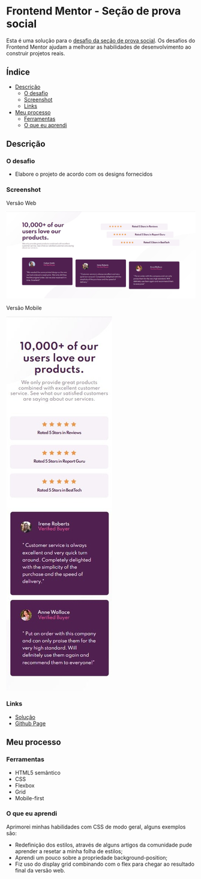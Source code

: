 # Frontend Mentor - Seção de prova social

Esta é uma solução para o [desafio da seção de prova social](https://www.frontendmentor.io/challenges/social-proof-section-6e0qTv_bA). 
Os desafios do Frontend Mentor ajudam a melhorar as habilidades de desenvolvimento ao construir projetos reais.

## Índice
- [Descrição](#descrição)
  - [O desafio](#o-desafio)
  - [Screenshot](#screenshot)
  - [Links](#links)
- [Meu processo](#meu-processo)
  - [Ferramentas](#ferramentas)
  - [O que eu aprendi](#o-que-eu-aprendi)
  
## Descrição

### O desafio

- Elabore o projeto de acordo com os designs fornecidos

### Screenshot
Versão Web

![Screenshot Web](./design/screenshot-web.jpg)

Versão Mobile

![Screenshot Mobile](./design/screenshot-mobile.jpg)

### Links

- [Solução](#)
- [Github Page](#)

## Meu processo

### Ferramentas

- HTML5 semântico
- CSS
- Flexbox
- Grid
- Mobile-first 

### O que eu aprendi

Aprimorei minhas habilidades com CSS de modo geral, alguns exemplos são: 
- Redefinição dos estilos, através de alguns artigos da comunidade pude aprender a resetar a minha folha de estilos; 
- Aprendi um pouco sobre a propriedade background-position;
- Fiz uso do display grid combinando com o flex para chegar ao resultado final da versão web.